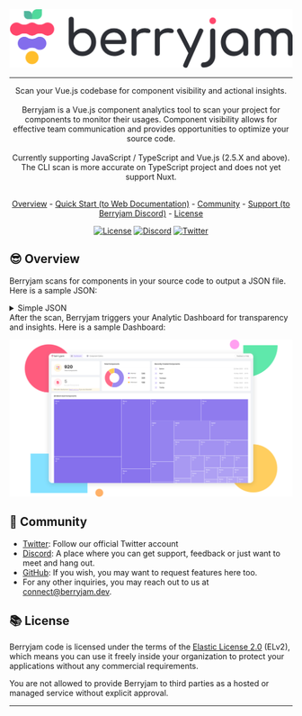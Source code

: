 <div align="center">
  <picture>
    <source media="(prefers-color-scheme: dark)" srcset="./assets/img/berryjam_logo_dark.png">
    <img alt="Berryjam" src="./assets/img/berryjam_logo_light.png">
  </picture>
  
  <br />
  <hr/>
  Scan your Vue.js codebase for component visibility and actional insights.
  <br/><br/>
  Berryjam is a Vue.js component analytics tool to scan your project for components to monitor their usages. Component visibility allows for effective team communication and provides opportunities to optimize your source code.
  <br/><br/>
  Currently supporting JavaScript / TypeScript and Vue.js (2.5.X and above). The CLI scan is more accurate on TypeScript project and does not yet support Nuxt.
  <br/><br/>
  
  [Overview](#sunglasses-overview) - [Quick Start (to Web Documentation)][documentation] - [Community](#busts_in_silhouette-community) - [Support (to Berryjam Discord)][discord] - [License](#books-license)
  
  [![License](https://img.shields.io/badge/license-ELv2-brightgreen)](LICENSE.md)
  [![Discord](https://img.shields.io/discord/1103946598981054514?label=discord)][discord]
  [![Twitter](https://img.shields.io/twitter/follow/berryjamdev?label=Berryjamdev&style=social)][twitter] 
</div>

## :sunglasses: Overview

Berryjam scans for components in your source code to output a JSON file. Here is a sample JSON:

<details>
  <summary>Simple JSON</summary>

```javascript
[
	{
		tag: "Overlay",
		total: 1,
		tagType: "",
		dependencies: {},
		tagFrom: "@/components/ui/Overlay.vue",
		details: [
			{
				tag: "Overlay",
				source: "/Users/name/folder/koel-master/resources/assets/js/App.vue",
				rows: [2],
				property: {
					dataLastModified: "",
					lastModified: "",
					created: "",
				},
				total: 1,
			},
		],
		tagProperty: {
			dataLastModified: "",
			lastModified: "",
			created: "",
		},
		children: {
			total: 0,
			tags: [],
			source: "",
		},
	},
	{
		tag: "DialogBox",
		total: 1,
		tagType: "",
		dependencies: {},
		tagFrom: "@/components/ui/DialogBox.vue",
		details: [
			{
				tag: "DialogBox",
				source: "/Users/name/folder/koel-master/resources/assets/js/App.vue",
				rows: [3],
				property: {
					dataLastModified: "",
					lastModified: "",
					created: "",
				},
				total: 1,
			},
		],
		tagProperty: {
			dataLastModified: "",
			lastModified: "",
			created: "",
		},
		children: {
			total: 0,
			tags: [],
			source: "",
		},
	},
];
```

</details>
After the scan, Berryjam triggers your Analytic Dashboard for transparency and insights. Here is a sample Dashboard:

![berryjam - dashboard](./assets/img/berryjam-dashboard.svg)

## :busts_in_silhouette: Community

- [Twitter][twitter]: Follow our official Twitter account
- [Discord][discord]: A place where you can get support, feedback or just want to meet and hang out.
- [GitHub](https://github.com/logicspark/berryjam): If you wish, you may want to request features here too.
- For any other inquiries, you may reach out to us at connect@berryjam.dev.

## :books: License

Berryjam code is licensed under the terms of the [Elastic License 2.0](LICENSE.md) (ELv2), which means you can use it freely inside your organization to protect your applications without any commercial requirements.

You are not allowed to provide Berryjam to third parties as a hosted or managed service without explicit approval.

---

[discord]: https://discord.gg/8SgTS4QdCd
[twitter]: https://twitter.com/Berryjamdev
[documentation]: https://doc.berryjam.dev
